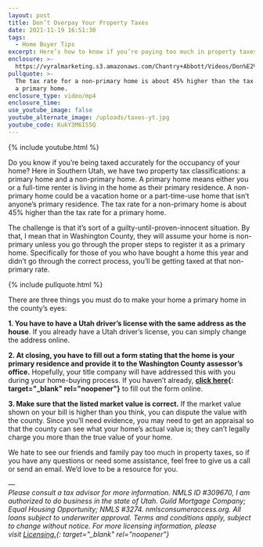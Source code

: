 ```yaml
---
layout: post
title: Don’t Overpay Your Property Taxes
date: 2021-11-19 16:51:30
tags:
  - Home Buyer Tips
excerpt: Here’s how to know if you’re paying too much in property taxes.
enclosure: >-
  https://vyralmarketing.s3.amazonaws.com/Chantry+Abbott/Videos/Don%E2%80%99t+Overpay+Your+Property+Taxes.mp4
pullquote: >-
  The tax rate for a non-primary home is about 45% higher than the tax rate for
  a primary home.
enclosure_type: video/mp4
enclosure_time:
use_youtube_image: false
youtube_alternate_image: /uploads/taxes-yt.jpg
youtube_code: KukY3M6IS5Q
---
```

{% include youtube.html %}

Do you know if you’re being taxed accurately for the occupancy of your home? Here in Southern Utah, we have two property tax classifications: a primary home and a non-primary home. A primary home means either you or a full-time renter is living in the home as their primary residence. A non-primary home could be a vacation home or a part-time-use home that isn’t anyone’s primary residence. The tax rate for a non-primary home is about 45% higher than the tax rate for a primary home.&nbsp;

The challenge is that it’s sort of a guilty-until-proven-innocent situation. By that, I mean that in Washington County, they will assume your home is non-primary unless you go through the proper steps to register it as a primary home. Specifically for those of you who have bought a home this year and didn’t go through the correct process, you’ll be getting taxed at that non-primary rate.&nbsp;

{% include pullquote.html %}

There are three things you must do to make your home a primary home in the county’s eyes:

**1\. You have to have a Utah driver’s license with the same address as the house**. If you already have a Utah driver’s license, you can simply change the address online.

**2\. At closing, you have to fill out a form stating that the home is your primary residence and provide it to the Washington County assessor’s office.** Hopefully, your title company will have addressed this with you during your home-buying process. If you haven’t already, **[click here](https://obweb.washco.utah.gov/AppNet/UnityForm.aspx?d1=ARYeXTIbRaS7sWPqFG9pI%2f5O%2b0Ksx5D9AOrgNCT327kaJNsCeeAt5rHo0zSt4HRvt%2bL%2fuZPl2qJKY7eh0lQQV9WngVceie5kb1XDRL8MjjaTEUXiaCAEtDoFM4dN%2fcmcOHxtwYOBwdcru41C1IzshJk1WCKevY%2bnQ8JOHury6mRHEgYXnjAud8UZqrdvaIw%2ffZpApygb8%2bAY8BziCqKJhxict3Z294yoO4v4C3nv1k54){: target="_blank" rel="noopener"}** to fill out the form online.

**3\. Make sure that the listed market value is correct.** If the market value shown on your bill is higher than you think, you can dispute the value with the county. Since you’ll need evidence, you may need to get an appraisal so that the county can see what your home’s actual value is; they can’t legally charge you more than the true value of your home.

We hate to see our friends and family pay too much in property taxes, so if you have any questions or need some assistance, feel free to give us a call or send an email. We’d love to be a resource for you.

—<br>*Please consult a tax advisor for more information. NMLS ID \#309670, I am authorized to do business in the state of Utah. Guild Mortgage Company; Equal Housing Opportunity; NMLS \#3274. nmlsconsumeraccess.org. All loans subject to underwriter approval. Terms and conditions apply, subject to change without notice. For more licensing information, please visit&nbsp;[Licensing.](https://www.guildmortgage.com/licensing/){: target="_blank" rel="noopener"}*
